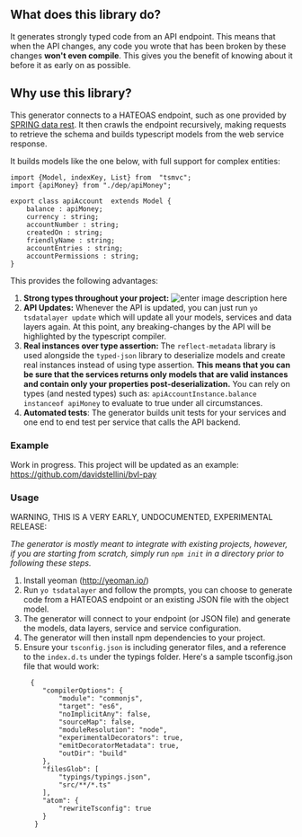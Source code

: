 ## What does this library do? ##
It generates strongly typed code from an API endpoint. This means that when the API changes, any code you wrote that has been broken by these changes **won't even compile**. This gives you the benefit 
of knowing about it before it as early on as possible.

## Why use this library? ##
This generator connects to a HATEOAS endpoint, such as one provided by [SPRING data rest](http://projects.spring.io/spring-data-rest/).
It then crawls the endpoint recursively, making requests to retrieve the schema and builds typescript models from the web service response.

It builds models like the one below, with full support for complex entities:

    import {Model, indexKey, List} from  "tsmvc";
    import {apiMoney} from "./dep/apiMoney";
    
    export class apiAccount  extends Model {
        balance : apiMoney;
        currency : string;
        accountNumber : string;
        createdOn : string;
        friendlyName : string;
        accountEntries : string;
        accountPermissions : string;
    }

This provides the following advantages:
1. **Strong types throughout your project:**
![enter image description here](https://raw.githubusercontent.com/davidstellini/generator-tsdatalayer/master/serviceExample.gif)
2. **API Updates:** Whenever the API is updated, you can just run `yo tsdatalayer update` which will update all your models, services and data layers again. At this point,  any breaking-changes by the API will be highlighted by the typescript compiler.
3. **Real instances over type assertion:** The `reflect-metadata` library is used alongside the `typed-json` library to deserialize models and create real instances instead of using type assertion. **This means that you can be sure that the services returns only models that are valid instances and contain only your properties post-deserialization.** You can rely on types (and nested types) such as: `apiAccountInstance.balance instanceof apiMoney` to evaluate to true under all circumstances. 
4. **Automated tests**:  The generator builds unit tests for your services and one end to end test per service that calls the API backend.

### Example ###
Work in progress. This project will be updated as an example:  https://github.com/davidstellini/bvl-pay

### Usage ###
WARNING, THIS IS A VERY EARLY, UNDOCUMENTED, EXPERIMENTAL RELEASE:

*The generator is mostly meant to integrate with existing projects, however, if you are starting from scratch, simply run `npm init` in a directory prior to following these steps.*

1. Install yeoman (http://yeoman.io/)
2. Run `yo tsdatalayer` and follow the prompts, you can choose to generate code from a HATEOAS endpoint or an existing JSON file with the object model.
3. The generator will connect to your endpoint (or JSON file) and generate the models, data layers, service and service configuration.
4. The generator will then install npm dependencies to your project.
6. Ensure your `tsconfig.json` is including generator files, and a reference to the `index.d.ts` under the typings folder. Here's a sample tsconfig.json file that would work:
```
     {
        "compilerOptions": {
            "module": "commonjs",
            "target": "es6",
            "noImplicitAny": false,
            "sourceMap": false,
            "moduleResolution": "node",
            "experimentalDecorators": true,
            "emitDecoratorMetadata": true,
            "outDir": "build"
        },
        "filesGlob": [
            "typings/typings.json",
            "src/**/*.ts"
        ],
        "atom": {
            "rewriteTsconfig": true
        }
      }
```

